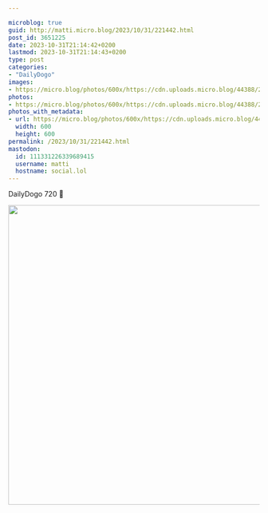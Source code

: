 ```yaml
---

microblog: true
guid: http://matti.micro.blog/2023/10/31/221442.html
post_id: 3651225
date: 2023-10-31T21:14:42+0200
lastmod: 2023-10-31T21:14:43+0200
type: post
categories:
- "DailyDogo"
images:
- https://micro.blog/photos/600x/https://cdn.uploads.micro.blog/44388/2023/65658ed18abb47f586e78f49bf450162.jpg
photos:
- https://micro.blog/photos/600x/https://cdn.uploads.micro.blog/44388/2023/65658ed18abb47f586e78f49bf450162.jpg
photos_with_metadata:
- url: https://micro.blog/photos/600x/https://cdn.uploads.micro.blog/44388/2023/65658ed18abb47f586e78f49bf450162.jpg
  width: 600
  height: 600
permalink: /2023/10/31/221442.html
mastodon:
  id: 111331226339689415
  username: matti
  hostname: social.lol
---
```

DailyDogo 720 🐶

<img src="https://micro.blog/photos/600x/https://blog.martin-haehnel.de/uploads/2023/65658ed18abb47f586e78f49bf450162.jpg" width="600" height="600" alt="" />
